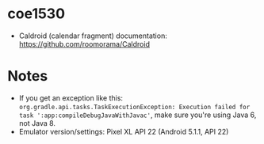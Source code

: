 # coe1530

- Caldroid (calendar fragment) documentation: https://github.com/roomorama/Caldroid

# Notes
- If you get an exception like this: `org.gradle.api.tasks.TaskExecutionException: Execution failed for task ':app:compileDebugJavaWithJavac'`, make sure you're using Java 6, not Java 8.
- Emulator version/settings: Pixel XL API 22 (Android 5.1.1, API 22)
